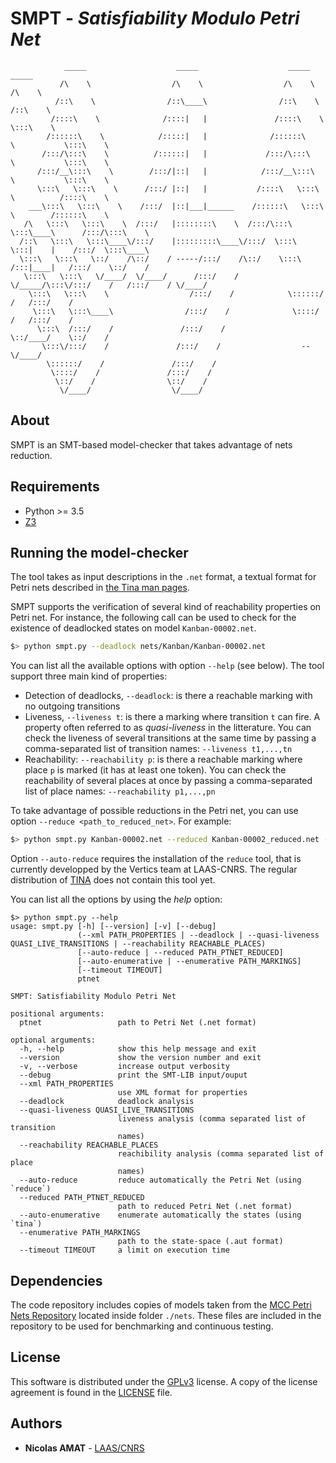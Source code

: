 # SMPT - *Satisfiability Modulo Petri Net*

```
            _____                    _____                    _____                _____
           /\    \                  /\    \                  /\    \              /\    \
          /::\    \                /::\____\                /::\    \            /::\    \
         /::::\    \              /::::|   |               /::::\    \           \:::\    \
        /::::::\    \            /:::::|   |              /::::::\    \           \:::\    \
       /:::/\:::\    \          /::::::|   |             /:::/\:::\    \           \:::\    \
      /:::/__\:::\    \        /:::/|::|   |            /:::/__\:::\    \           \:::\    \
      \:::\   \:::\    \      /:::/ |::|   |           /::::\   \:::\    \          /::::\    \
    ___\:::\   \:::\    \    /:::/  |::|___|______    /::::::\   \:::\    \        /::::::\    \
   /\   \:::\   \:::\    \  /:::/   |::::::::\    \  /:::/\:::\   \:::\____\      /:::/\:::\    \
  /::\   \:::\   \:::\____\/:::/    |:::::::::\____\/:::/  \:::\   \:::|    |    /:::/  \:::\____\
  \:::\   \:::\   \::/    /\::/    / -----/:::/    /\::/    \:::\  /:::|____|   /:::/    \::/    /
   \:::\   \:::\   \/____/  \/____/      /:::/    /  \/_____/\:::\/:::/    /   /:::/    / \/____/
    \:::\   \:::\    \                  /:::/    /            \::::::/    /   /:::/    /
     \:::\   \:::\____\                /:::/    /              \::::/    /   /:::/    /
      \:::\  /:::/    /               /:::/    /                \::/____/    \::/    /
       \:::\/:::/    /               /:::/    /                  --           \/____/
        \::::::/    /               /:::/    /
         \::::/    /               /:::/    /
          \::/    /                \::/    /
           \/____/                  \/____/
```

## About

SMPT is an SMT-based model-checker that takes advantage of nets reduction.

## Requirements

* Python >= 3.5
* [Z3](https://github.com/Z3Prover/z3)

## Running the model-checker

The tool takes as input descriptions in the `.net` format, a textual format for Petri nets described in [the Tina man pages](http://projects.laas.fr/tina/manuals/formats.html).

SMPT supports the verification of several kind of reachability properties on Petri net. For instance, the following call can be used to check for the existence of deadlocked states on model `Kanban-00002.net`.

```bash
$> python smpt.py --deadlock nets/Kanban/Kanban-00002.net
```

You can list all the available options with option `--help` (see below). The
tool support three main kind of properties:

* Detection of deadlocks, `--deadlock`: is there a reachable marking with no outgoing transitions
* Liveness, `--liveness t`: is there a marking where transition `t` can fire. A property often referred to as *quasi-liveness* in the litterature. You can check the liveness of several transitions at the same time by passing a comma-separated list of transition names: `--liveness t1,...,tn`
* Reachability: `--reachability p`: is there a reachable marking where place `p` is marked (it has at least one token). You can check the reachability of several places at once by passing a comma-separated list of place names: `--reachability p1,...,pn`

To take advantage of possible reductions in the Petri net, you can use option `--reduce <path_to_reduced_net>`. For example:

```bash
$> python smpt.py Kanban-00002.net --reduced Kanban-00002_reduced.net --deadlock
```

Option `--auto-reduce` requires the installation of the `reduce` tool, that is
currently developped by the Vertics team at LAAS-CNRS. The regular distribution
of [TINA](http://projects.laas.fr/tina/) does not contain this tool yet.

You can list all the options by using the *help* option:
```
$> python smpt.py --help
usage: smpt.py [-h] [--version] [-v] [--debug]
               (--xml PATH_PROPERTIES | --deadlock | --quasi-liveness QUASI_LIVE_TRANSITIONS | --reachability REACHABLE_PLACES)
               [--auto-reduce | --reduced PATH_PTNET_REDUCED]
               [--auto-enumerative | --enumerative PATH_MARKINGS]
               [--timeout TIMEOUT]
               ptnet

SMPT: Satisfiability Modulo Petri Net

positional arguments:
  ptnet                 path to Petri Net (.net format)

optional arguments:
  -h, --help            show this help message and exit
  --version             show the version number and exit
  -v, --verbose         increase output verbosity
  --debug               print the SMT-LIB input/ouput
  --xml PATH_PROPERTIES
                        use XML format for properties
  --deadlock            deadlock analysis
  --quasi-liveness QUASI_LIVE_TRANSITIONS
                        liveness analysis (comma separated list of transition
                        names)
  --reachability REACHABLE_PLACES
                        reachibility analysis (comma separated list of place
                        names)
  --auto-reduce         reduce automatically the Petri Net (using `reduce`)
  --reduced PATH_PTNET_REDUCED
                        path to reduced Petri Net (.net format)
  --auto-enumerative    enumerate automatically the states (using `tina`)
  --enumerative PATH_MARKINGS
                        path to the state-space (.aut format)
  --timeout TIMEOUT     a limit on execution time
```

## Dependencies

The code repository includes copies of models taken from the [MCC Petri Nets
Repository](https://pnrepository.lip6.fr/) located inside folder  ```./nets```.
These files are included in the repository to be used for benchmarking and
continuous testing.

## License

This software is distributed under the
[GPLv3](https://www.gnu.org/licenses/gpl-3.0.en.html) license.
A copy of the license agreement is found in the [LICENSE](./LICENSE) file.

## Authors

* **Nicolas AMAT** -  [LAAS/CNRS](https://www.laas.fr/)

